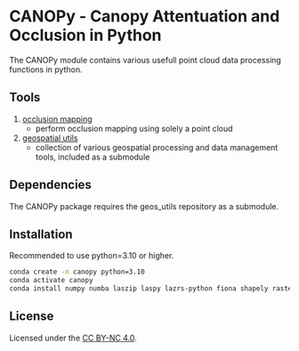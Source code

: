 # CANOPy - Canopy Attentuation and Occlusion in Python

The CANOPy module contains various usefull point cloud data processing functions in python.


## Tools
1. [occlusion mapping](./occlusion_mapping/tutorial.ipynb)
    * perform occlusion mapping using solely a point cloud
2. [geospatial utils](https://github.com/MGEOS/geos_utils)
    * collection of various geospatial processing and data management tools, included as a submodule



## Dependencies
The CANOPy package requires the geos_utils repository as a submodule.



## Installation
Recommended to use python=3.10 or higher.

```bash
conda create -n canopy python=3.10
conda activate canopy
conda install numpy numba laszip laspy lazrs-python fiona shapely rasterio pyproj pandas geopandas gdal ipykernel pyyaml
```


## License
Licensed under the [CC BY-NC 4.0](https://creativecommons.org/licenses/by-nc/4.0/).

